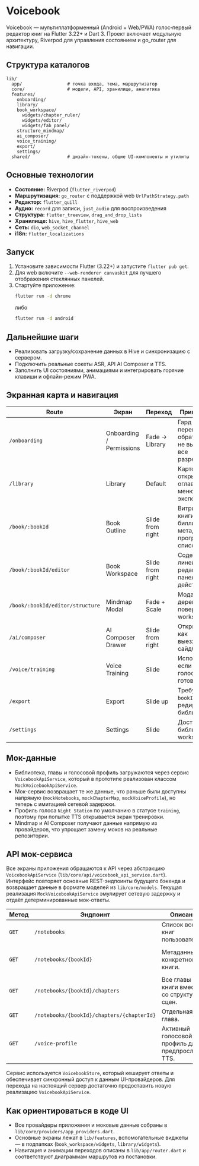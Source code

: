 # Voicebook

Voicebook — мультиплатформенный (Android + Web/PWA) голос‑первый редактор книг на Flutter 3.22+ и Dart 3. Проект включает модульную архитектуру, Riverpod для управления состоянием и go_router для навигации.

## Структура каталогов

```
lib/
  app/                 # точка входа, тема, маршрутизатор
  core/                # модели, API, хранилище, аналитика
  features/
    onboarding/
    library/
    book_workspace/
      widgets/chapter_ruler/
      widgets/editor/
      widgets/fab_panel/
    structure_mindmap/
    ai_composer/
    voice_training/
    export/
    settings/
  shared/              # дизайн-токены, общие UI-компоненты и утилиты
```

## Основные технологии

- **Состояние:** Riverpod (`flutter_riverpod`)
- **Маршрутизация:** `go_router` c поддержкой web `UrlPathStrategy.path`
- **Редактор:** `flutter_quill`
- **Аудио:** `record` для записи, `just_audio` для воспроизведения
- **Структура:** `flutter_treeview`, `drag_and_drop_lists`
- **Хранилище:** `hive`, `hive_flutter`, `hive_web`
- **Сеть:** `dio`, `web_socket_channel`
- **i18n:** `flutter_localizations`

## Запуск

1. Установите зависимости Flutter (3.22+) и запустите `flutter pub get`.
2. Для web включите `--web-renderer canvaskit` для лучшего отображения стеклянных панелей.
3. Стартуйте приложение:
   ```bash
   flutter run -d chrome
   ```
   либо
   ```bash
   flutter run -d android
   ```

## Дальнейшие шаги

- Реализовать загрузку/сохранение данных в Hive и синхронизацию с сервером.
- Подключить реальные сокеты ASR, API AI Composer и TTS.
- Заполнить UI состояниями, анимациями и интегрировать горячие клавиши и офлайн-режим PWA.

## Экранная карта и навигация

| Route | Экран | Переход | Примечание |
| --- | --- | --- | --- |
| `/onboarding` | Onboarding / Permissions | Fade → Library | Гард перенаправит обратно, если не выданы все разрешения. |
| `/library` | Library | Default | Карточки книг открывают оглавление, меню ведёт в экспорт. |
| `/book/:bookId` | Book Outline | Slide from right | Витрина книги: биллинг, мета, прогресс и список глав. |
| `/book/:bookId/editor` | Book Workspace | Slide from right | Содержит линейку глав, редактор и панель действий. |
| `/book/:bookId/editor/structure` | Mindmap Modal | Fade + Scale | Модальное дерево сцен поверх workspace. |
| `/ai/composer` | AI Composer Drawer | Slide from right | Открывается как выезжающий сайдбар. |
| `/voice/training` | Voice Training | Slide | Используется, если профиль голоса не готов. |
| `/export` | Export | Slide up | Требует `bookId`, иначе редиректит в библиотеку. |
| `/settings` | Settings | Slide | Доступна из библиотеки и workspace. |

## Мок-данные

- Библиотека, главы и голосовой профиль загружаются через сервис `VoicebookApiService`, который в прототипе реализован классом `MockVoicebookApiService`.
- Мок-сервис возвращает те же данные, что раньше были доступны напрямую (`mockNotebooks`, `mockChapterMap`, `mockVoiceProfile`), но теперь с имитацией сетевой задержки.
- Профиль голоса `Night Station` по умолчанию в статусе `training`, поэтому при попытке TTS открывается экран тренировки.
- Mindmap и AI Composer получают данные напрямую из провайдеров, что упрощает замену моков на реальные репозитории.

## API мок-сервиса

Все экраны приложения обращаются к API через абстракцию `VoicebookApiService` (`lib/core/api/voicebook_api_service.dart`). Интерфейс повторяет основные REST-эндпоинты будущего бэкенда и возвращает данные в формате моделей из `lib/core/models`. Текущая реализация `MockVoicebookApiService` эмулирует сетевую задержку и отдаёт детерминированные мок-ответы.

| Метод | Эндпоинт | Описание | Ответ |
| --- | --- | --- | --- |
| `GET` | `/notebooks` | Список всех книг пользователя. | `List<Notebook>` |
| `GET` | `/notebooks/{bookId}` | Метаданные конкретной книги. | `Notebook?` (null, если книга не найдена) |
| `GET` | `/notebooks/{bookId}/chapters` | Все главы книги вместе со структурой сцен. | `List<Chapter>` |
| `GET` | `/notebooks/{bookId}/chapters/{chapterId}` | Отдельная глава. | `Chapter?` |
| `GET` | `/voice-profile` | Активный голосовой профиль для предпрослушки TTS. | `VoiceProfile` |

Сервис используется `VoicebookStore`, который кеширует ответы и обеспечивает синхронный доступ к данным UI-провайдеров. Для перехода на настоящий сервер достаточно предоставить новую реализацию `VoicebookApiService`.

## Как ориентироваться в коде UI

- Все провайдеры приложения и моковые данные собраны в `lib/core/providers/app_providers.dart`.
- Основные экраны лежат в `lib/features`, вспомогательные виджеты — в подпапках (`book_workspace/widgets`, `library/widgets`).
- Навигация и анимации переходов описаны в `lib/app/router.dart` и соответствуют диаграммам маршрутов из постановки.


